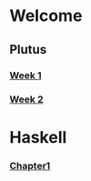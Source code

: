 # Welcome
## Plutus
### [Week 1](./plutus/week1/index.md)
### [Week 2](./plutus/week2/index.md)
# Haskell
### [Chapter1](./haskell/chapter1/index.md)

